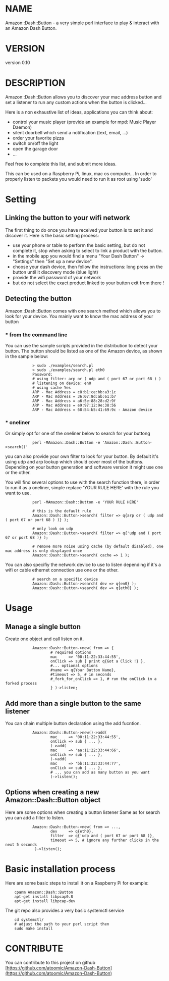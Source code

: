 # NAME
Amazon::Dash::Button - a very simple perl interface to play & interact with an Amazon Dash Button.

# VERSION

version 0.10

# DESCRIPTION

Amazon::Dash::Button allows you to discover your mac address button and
set a listener to run any custom actions when the button is clicked...

Here is a non exhaustive list of ideas, applications you can think about:

- control your music player (provide an example for mpd: Music Player Daemon)
- silent doorbell which send a notification (text, email, ...)
- order your favorite pizza
- switch on/off the light
- open the garage door
- ...

Feel free to complete this list, and submit more ideas.

This can be used on a Raspberry Pi, linux, mac os computer...
In order to properly listen to packets you would need to run it as root using 'sudo' 

# Setting

## Linking the button to your wifi network

The first thing to do once you have received your button is to set it and discover it.
Here is the basic setting process:

- use your phone or table to perform the basic setting, but do not complete it, stop when asking to select to link a product with the button.
- in the mobile app you would find a menu "Your Dash Button" -> "Settings" then "Set up a new device".
- choose your dash device, then follow the instructions: long press on the button until it discovery mode (blue light)
- provide the wifi password of your network
- but do not select the exact product linked to your button exit from there !

## Detecting the button

Amazon::Dash::Button comes with one search method which allows you to look for your device.
You mainly want to know the mac address of your button

### \* from the command line

You can use the sample scripts provided in the distribution to detect your button.
The button should be listed as one of the Amazon device, as shown in the sample below:

                > sudo ./examples/search.pl
                > sudo ./examples/search.pl eth0
                Password:
                # using filter: arp or ( udp and ( port 67 or port 68 ) )
                # listening on device: en0
                # using cache Yes
                ARP - Mac Address = c8:b1:ce:bb:a3:1c
                ARP - Mac Address = 36:07:8d:ab:61:b7
                ARP - Mac Address = a6:5e:88:28:d2:9f
                ARP - Mac Address = e9:97:12:9e:38:56
                ARP - Mac Address = 68:54:b5:41:69:9c - Amazon device

### \* oneliner

Or simply opt for one of the oneliner below to search for your buttong

                perl -MAmazon::Dash::Button -e 'Amazon::Dash::Button->search()'

you can also provide your own filter to look for your button.
By default it's using udp and arp lookup which should cover most of the buttons.
Depending on your button generation and software version it might use one or the other.

You will find several options to use with the search function there, in order to run it 
as a oneliner, simple replace 'YOUR RULE HERE' with the rule you want to use.

                perl -MAmazon::Dash::Button -e 'YOUR RULE HERE'

                # this is the default rule
                Amazon::Dash::Button->search( filter => q{arp or ( udp and ( port 67 or port 68 ) )} );

                # only look on udp
                Amazon::Dash::Button->search( filter => q{'udp and ( port 67 or port 68 )} );

                # remove more noise using cache (by default disabled), one mac address is only displayed once
                Amazon::Dash::Button->search( cache => 1 );

You can also specifiy the network device to use to listen depending 
if it's a wifi or cable ethernet connection use one or the other.

                # search on a specific device
                Amazon::Dash::Button->search( dev => q{en0} );
                Amazon::Dash::Button->search( dev => q{eth0} );

# Usage

## Manage a single button

Create one object and call listen on it.

                Amazon::Dash::Button->new( from => {
                        # required options
                        mac     => '00:11:22:33:44:55',
                        onClick => sub { print q{Got a Click !} },
                        #... optional options
                        #name => q{Your Button Name},
                        #timeout => 5, # in seconds
                        #_fork_for_onClick => 1, # run the onClick in a forked process
                        } )->listen;

## Add more than a single button to the same listener

You can chain multiple button declaration using the add fucntion.

                Amazon::Dash::Button->new()->add(
                        mac     => '00:11:22:33:44:55',
                        onClick => sub { ... },
                        )->add(
                        mac     => 'aa:11:22:33:44:66',
                        onClick => sub { ... },
                        )->add(
                        mac     => 'bb:11:22:33:44:77',
                        onClick => sub { ... },
                        # ... you can add as many button as you want
                        )->listen();

## Options when creating a new Amazon::Dash::Button object

Here are some options when creating a button listener
Same as for search you can add a filter to listen.

                Amazon::Dash::Button->new( from => ...,
                        dev     => q{eth0},
                        filter  => q{'udp and ( port 67 or port 68 )},
                        timeout => 5, # ignore any further clicks in the next 5 seconds
                 )->listen();

# Basic installation process

Here are some basic steps to install it on a Raspberry Pi for example:

        cpanm Amazon::Dash::Button
        apt-get install libpcap0.8
        apt-get install libpcap-dev

The git repo also provides a very basic systemctl service

        cd systemctl/
        # adjust the path to your perl script then
        sudo make install

# CONTRIBUTE

You can contribute to this project on github [https://github.com/atoomic/Amazon-Dash-Button](https://github.com/atoomic/Amazon-Dash-Button)
